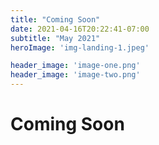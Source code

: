 ```yaml
---
title: "Coming Soon"
date: 2021-04-16T20:22:41-07:00
subtitle: "May 2021"
heroImage: 'img-landing-1.jpeg'

header_image: 'image-one.png'
header_image: 'image-two.png'
---
```


# Coming Soon

[comment]: <> (#### Broadstone)

[comment]: <> (## portland)